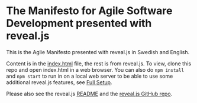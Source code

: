 # The Manifesto for Agile Software Development presented with reveal.js

This is the Aglie Manifesto presented with reveal.js in Swedish and English.

Content is in the [index.html](index.html) file, the rest is from reveal.js.
To view, clone this repo and open index.html in a web browser.
You can also do `npm install` and `npm start` to run in on a local web server to be able to use some additional reveal.js features, see [Full Setup](https://github.com/hakimel/reveal.js/#full-setup).

Please also see the reveal.js [README](README.revealjs.md) and the [reveal.js GitHub repo](https://github.com/hakimel/reveal.js/).